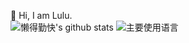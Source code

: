 <!--
**zLulus/zLulus** is a ✨ _special_ ✨ repository because its `README.md` (this file) appears on your GitHub profile.

Here are some ideas to get you started:

- 🔭 I’m currently working on ...
- 🌱 I’m currently learning ...
- 👯 I’m looking to collaborate on ...
- 🤔 I’m looking for help with ...
- 💬 Ask me about ...
- 📫 How to reach me: ...
- 😄 Pronouns: ...
- ⚡ Fun fact: ...
-->

🌱  Hi, I am Lulu.   
![懒得勤快's github stats](https://github-readme-stats.vercel.app/api?username=zLulus&show_icons=true)
![主要使用语言](https://github-readme-stats.vercel.app/api/top-langs/?username=zLulus)    
